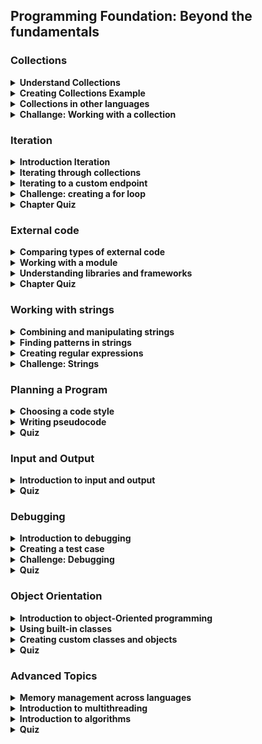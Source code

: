 ## Programming Foundation: Beyond the fundamentals

### Collections
<details>
	<summary><strong>Understand Collections</strong></summary>
	<strong>collection</strong>: Grouping multiple items together and storing them with a single name, called a variable
	By using a collection, the very structure of your code is indicating that multiple pieces of data are related.
	<br>
    <strong>The advantages of using collections</strong>
	<br>
	<ul>
		<li>Uses your code structure to indicate that multiple pieces of data are related</li>
		<li>Avoids creating a potentially huge number of variables to track within our code</li>
		<li>Offers simplified syntax</li>
	</ul>
	<br>
	<strong>types:</strong>
        <ul>
            <li>1.Dectionarys</li>
            <li>2.Lists</li>
        </ul>
    <br>
	<strong>dictionary</strong>: A dictionary is enclosed in curly braces, and includes a tag name for each value. ( Associative array - Map - Table )
	<br>
	<strong>List</strong>: Simple collection that groups pieces of data together in a certain order and assigns the collection a name
	To create a list, you enclose the value in square brackets, and then for the collection, provide values separated by commas.
    <br>
	# List items in python can be any type of data
	it's similar Array in Javascript but
	<br>
</details>
<details>
	<summary><strong>Creating Collections Example</strong></summary>

```
# the first kind of collection is the list
# this is the syntax

friends = ["wes", "kait", "snnekers"]

country1 = [
    'egypt',
    'syria',
    'palestine',
    'turkey',
]

country2 = [
    'turkey',
    'spain',
    'germany',
    'brazil',

```

```
# the second kind of the collection is the dictionary or the hash table
# each for each item there is a key or label and a value
# key  :  value

california_symbols = {
    'bird': 'California quail',
    'animal': 'Grizzly bear',
    'flower': 'California poppy',
    'fruit': 'Avocado',
}
```
</details>
<details>
	<summary><strong>Collections in other languages</strong></summary>
    in Python, each item in a list can be of any data type.
    <br>
    So you could combine strings, numbers, and other types of data like Boolean values, all in the same list.
    <br>
    But other languages, like C++, require that all values in this type of collection must be of the same data type.for instance, containing all strings or all numbers, but no combination of these or other types of data
    <br>
    <br>
	<strong>Mutable</strong>
	meaning that we can be changed the value of item existing
    <br>
	<strong>Immutable</strong>
	meaning that we cannot changed the value of item existing
	<br>
	<br>
	in the python there are a collection known as a tuple
	<br>
	<strong>Tuple</strong>
	An immutable list
</details>
<details>
	<summary><strong>Challange: Working with a collection</strong></summary>

```
peaks = [
    'African': 'Kilimanjaro',
    'Antarctic': 'Vinson',
    'Australian': 'Punncak Jaya',
    'Eurasian': 'Everest',
    'North_American': 'Denali',
    'Pacific': 'Mauna Kea',
    'South_American': 'Aconcagua',
]

print(peaks[Pancific])
```
</details>


### Iteration
<details>
	<summary><strong>Introduction Iteration</strong></summary>
	<strong>Iteration</strong>: Repeats the same produce multiple times until it reaches a specified endpoint
	<br>
	<strong>Loop</strong>: Code that iterates, moving from beginning to end of the process, then starting over
	<br>
	<br>
	<strong>to write code that iterates!! you commonly need a few specific pices of information</strong>
	<ul>
		<li>Specify the data</li>
		<li>What should happen to the data during each iteration</li>
		<li>Indicate when the loop should stop</li>
	</ul>
	<br>
	<strong>Infinite Loop</strong>
	Bug that can occur when the ending condition is omitted or specified incorrectly
</details>
<details>
	<summary><strong>Iterating through collections</strong></summary>
	<strong>For</strong>: Specifies a variable name that we can use in each iteration of the loop to reference the current value
	<br>
	<strong>In</strong>: Indicates that what follows is the set of values that we want to iterate through
	<br>
    <strong>End point:</strong> When I iterate at list of items and didn't make an end point for the loop, It will ends with last item in the list
	<br>

```
spices = [
    'salt',
    'pepper',
    'cumin',
    'turmeric'
]

for spice in spices:
    print(spice)
```
</details>
<details>
	<summary><strong>Iterating to a custom endpoint</strong></summary>
    <br>
	<strong>While:</strong> is the iteration loop with step and condition

```
i = 0
print("I will count to 200 by tens:")
while i <= 200:
        print(i)
        i += 10
print("we're do it!!")
```
</details>

<details>
	<summary><strong>Challenge: creating a for loop</strong></summary>

```
fruits = [
    'apples',
    'bananas',
    'dragon fruit',
    'mangos',
    'nectarines',
    'pears'
]

print("our fruit selection:")
for fruit in fruits:
    print(fruit)
```
</details>
<details>
	<summary><strong>Chapter Quiz</strong></summary>
	<strong>Why would you create a loop in Python with the while keyword rather than the for keyword?</strong>
    <br>
	 The <strong>while</strong> keyword allows you to create a loop that continues until the program arrives at a certain state.
	<br>
	<br>
	<strong>In Python, which keyword can you use to create a loop?</strong>
	<br>
	 In Python, you can use a `for` statement to loop through each item in a list.
	<br>
	<br>
	<strong>What is another term for code that iterates?</strong>
	<br>
	 Code that iterates is often described as a loop, because the process moves from beginning to end and then starts over again at the beginning
</details>

### External code
<details>
	<summary><strong>Comparing types of external code</strong></summary>
	<strong>Module:</strong> Python file that contains code, like variables or functions.
    <br>
    <br>
    <strong>Library\Package:</strong> Using multiple modules together so they are distributed and used in a group.
    <br>
    <br>
	<strong>Framework:</strong> when a set of code is not just used together but used in a specific way.
</details>

<details>
	<summary><strong>Working with a module</strong></summary>
	<strong>first of all we should import it </strong>

```
import testmodule
testmodule.mult(10,20)
```

> The Module file should be in the same directory of the code which will be used in.
<br>
<strong>Test Module:</strong>

```
def mult(x, y):
    print(f'{x} * {y} = {x * y}')
```
</details>

<details>
	<summary><strong>Understanding libraries and frameworks</strong></summary>
	<strong>Python libraries:</strong>
	<ul>
		<li>TensorFlow</li>
		<li>pandas</li>
		<li>NumPy</li>
		<li>SciPy</li>
	</ul>
	<strong>Python Frameworks:</strong>
	<ul>
		<li>Django</li>
		<li>Flask</li>
	</ul>
	<br>
	<strong>Javascript libraries:</strong>
	<ul>
		<li>Lodash</li>
		<li>jQuery</li>
	</ul>
	<strong>Javascript Frameworks:</strong>
	<ul>
		<li>Angular</li>
		<li>React</li>
		<li>Vue</li>
	</ul>
	<br>
</details>
<details>
	<summary><strong>Chapter Quiz</strong></summary>
	<strong>Why do developers sometimes use shared code in their programs?</strong>
    <br>
	 It can become tedious to have to rewrite code to solve the same problem over and over.
    <br>
	 Shared code is generally optimized to perform a basic programming task so other developers don't have to write the same code over and over.
	<br>
	<br>
	<strong>How is a framework different from a library</strong>
	<br>
	 A framework essentially defines how you should accomplish a task.
	<br>
	 A framework gives you a structure to use as a starting point and customize.
</details>

### Working with strings
<details>
	<summary><strong>Combining and manipulating strings</strong></summary>
	<strong>Concatenation:</strong> When multiple strings are combined into a single string.
	<br>
	<strong>String:</strong> is a box can hold any type of data char, int, symbol
</details>
<details>
	<summary><strong>Finding patterns in strings</strong></summary>
	<strong>Slicing</strong>: Getting part of a string value
	<br>
	<strong>capitalize()</strong> Method of Capitalize the first Char of word
	<br>
	<br>
	<strong>Finding text Methods</strong>
	<ul>
		<li>find() </li>
		<li>index()</li>
		<li>rfind</li>
		<li>rindex</li>
	</ul>
</details>
<details>
	<summary><strong>Creating regular expressions</strong></summary>
    <strong>Regular Expression (Regex):</strong>Allow  you to create a description of a pattern that you want to match (Letters, Numbers, Special Characters)
    <br>
    Regular expression is basically used to describe a pattern of characters so it's used for pattern matching or pattern searching, commonly used for validation, as well as, pulling things out of a body of text, or body of characters, email addresses, phone number social security numbers things that have certain patterns in their formatting

<br>
<strong>Brackets [] - Character Sets</strong>

* i     - Case Insensitive
* g      - Global Search
* m      - Multi Line Search
* eh     - Brackets Character | Must be between eh
* ^eh    - Brackets Not Character | Match anything expect eh
* a-e    - Match any lowercase Letters
* A-E    - Match any uppercase Letters
* A-Zz-a - Match any letter
* 0-9    - Range Number | Match any digit
* ^0-9   - Not Range Number | Match anything digit expect
* A-g    - Range [A-Z] Range[a-z]
* 0-9a-z - Double Range


<strong>Shorthand Character Classes</strong>

* \w   -   Word Character (a-z, A-Z, 0-9, _)
* \W   -   Not a Word Character.
* \w+  -   + = one or more
* \d   -   Any Digits (0-9)
* \D   -   Not a Digit (0-9)
* \d+  -   Match any digit 0 or more time
* \s   -   Spaces of any kind. (space, tab, new line)
* \S   -   It is not a Space, Tab or new line.
</details>
<details>
	<summary><strong>Challenge: Strings</strong></summary>

```
miles = input('Enter a distance in miles: ')
# kilometers_value = miles_value * 1.609344

miles_float = float(miles)
km = ( miles * 1.609344 )
print ("The distance is ",km , "kilometers")
print (km)
```
</details>

### Planning a Program
<details>
	<summary><strong>Choosing a code style</strong></summary>
    <strong>Style Guide:</strong> Documentation on approaches to code
    <br>
    Popular Style guide of Python is:
    <br>
    * PEP8.
    <br>
    * Google.
    <br>
    <br>
    and for JavaScript for example we have <strong>Airbnb</strong> Style guide.
</details>
<details>
	<summary><strong>Writing pseudocode</strong></summary>
    <strong>Pseudocode :</strong> writing a description of what you're trying to do using plain language
    <br>

```
check if the user has entered a number
	if no
display a message asking the user to enter a number
	if yes
calculate the square root of the number
	display the result
```
<br>
<strong>Example:</strong>

```
number = 0
if number == 0 :
    number = int(input("Please Enter a number: "))
    print("The square root of",number, "is: ",number * number)
else:
    print("The square root of",number, "is: ",number * number)
```

</details>
<details>
<summary><strong>Quiz</strong></summary>
    <strong>What is the result of writing pseudocode for a program?</strong>
    <br>
    an outline for your program
    <br>
    Pseudocoding helps you create a basic outline for the program you’re creating. With pseudocode, you can begin to describe the structure of your program.
    <br>
</details>

### Input and Output
<details>
    <summary><strong>Introduction to input and output</strong></summary>
    <ul>
        <li>Study your project before starting write a single line of code</li>
        <li>Select language and technologies you will use and the scope of you work</li>
        <li>Then finally define the inputs/outputs of you project what will be like!</li>
    </ul>
</details>
<!--
<details>
    <summary><strong>Working with file input and output</strong></summary>
    > python excute → Solve the file error
    <strong>open() </strong>: opens a file, and returns it as a file object, it takes two parameters;
    <ul>
        <li>filename </li>
        <li>mode</li>
    </ul>
    There are four different methods (modes) for opening a file:
    <ul>
        <li>`r` - Read   - Default value. Opens a file for reading, error if the file does not exist</li>
        <li>`a` - Append - Opens a file for appending, creates the file if it does not exist</li>
        <li>`w` - Write  - Opens a file for writing, creates the file if it does not exist</li>
        <li>`x` - Create - Creates the specified file, returns an error if the file exists</li>
    </ul>
    <br>
    In addition you can specify if the file should be handled as binary or text mode
    <ul>
        <li>`t` - Text   - Default value. Text mode</li>
        <li>`b` - Binary - Binary mode (e.g. images)</li>
    </ul>
</details>
-->
<details>
    <summary><strong>Quiz</strong></summary>
    <strong>Which is an example of output?</strong>
    <br>
    saving data to a file
    <br>
    Output is where a program sends data once it has accomplished its work with the data.
    <br>
    <br>
    <strong>Why might you display statements for the user indicating when processing starts and when output is complete?</strong>
    <br>
    if you want to let the user know where in the process the program is when a program takes a long time to run
    <br>
    Without feedback to the user, it can be unclear if a program is still working or has already finished.
</details>

### Debugging
<details>
    <summary><strong>Introduction to debugging</strong></summary>
    <strong>Debugging :</strong> Identifying and fixing bugs
    <span>Types of bugs</span>
    <ul>
        <li><strong>Syntax Error :</strong> Code doesn't match the rules of the language</li>
        <li><strong>Run-Time Error :</strong> Calling function doesn't defined yet, the calling syntax is right but the function is not exist</li>
        <li><strong>Logix Error :</strong> Loop counting is the wrong direction it will be got into infinite loop error</li>
    </ul>

```
i = 10
while i > 0:
	i += 1 # the error here it will be counting for ever!
print(i)
```
</details>
<details>
    <summary><strong>Creating a test case</strong></summary>
    Test Cases: Commands or scripts designed to test a specific scenario

<strong>Example</strong>

```
# at the code grade

def check_grade(mark):
    if mark > 90:
        print("Grade: O")
    elif mark >= 80 and mark < 90:
        print("Grade: A+")
    elif mark >= 70 and mark < 80:
        print("Grade: A")
    elif mark >= 60 and mark < 70:
        print("Grade: B+")
    elif mark >= 50 and mark < 60:
        print("Grade: B")
    elif mark >= 40 and mark < 50:
        print("Grade: C")
    else:
        print("Grade: F")

check_grade(45)
check_grade(75)
check_grade(89)
check_grade(99)
```
</details>
</details>
<details>
    <summary><strong>Challenge: Debugging</strong></summary>

```
def plant_recommendation(care):
    # Syntax Error
    if care == 'low':
        print('aloe')
    elif care == 'medium':
        print('pothos')
    # Logic Error
    elif care == 'high':
        print('orchid')

# Runtime Error
plant_recommendation('low')
plant_recommendation('medium')
plant_recommendation('high')
```
</details>
<details>
    <summary><strong>Quiz</strong></summary>
    <strong>What is the goal of creating test cases?</strong>
    <br>
    to test all the possible cases that my code could encounter when it's used
    <br>
    A robust set of test cases should include tests for all the possible cases that your program could encounter.
    <br>
    <br>
    <strong>What's the name of the IDE feature that finishes keywords or constructions for you after you start typing them?</strong>
    <br>
    autocompletion: Autocompletion literally offers to autocomplete your code when it thinks it recognizes what you're trying to type.
    <br>
    <br>
    <strong>Which strategy can help you debug a program when it does not generate errors in the interpreter??</strong>
    <br>
    Think through your code from the computer's point of view.
    <br>
    A bug that doesn't result in an error message requires you to think about how the computer is viewing your code in order to understand what's going wrong.
</details>

### Object Orientation
<details>
    <summary><strong>Introduction to object-Oriented programming</strong></summary>
    <strong>What are they?</strong>
    <br>
    Well objects allow us to group togather properties and values, or key and values is often what we call it. have many uses from storing related data, from storing functionality
    <br>
    <br>
    <strong>OOP:</strong> Breaks the program to smaller parts called objects, Each on has focused purpose, they communicate together to make the program functions.
    <br>
    <br>
    Each object has
    <ul>
        <li>Attributes (The data of the object): <strong>Properties</strong></li>
        <li>Behaviors  (What the object can do): <strong>Methods</strong></li>
    </ul>
    <br>
    <strong>The main Object called CLASS:</strong> You can make class for each type of object, and make unlimited number objects from it with same pattern but contain different properties values
</details>
<details>
    <summary><strong>Using built-in classes</strong></summary>
    <strong>For Example</strong>
    <br>

```
flips = [
    'heads',
    'tails',
    'tails',
    'heads',
    'tails',
]

print(flips.count(heads))
print(flips.pop())
```
</details>
<details>
    <summary><strong>Creating custom classes and objects</strong></summary>

```
class Attendee:
    'Common base class for all attendees'

    def __init__(self, name, tickets):
        self.name = name
        self.tickets = tickets

    def displayAttendee(self):
        if self.tickets == 0:
            print('Name : {}, Tickets: {}'.format(self.name, "Kick Him !!"))
        else:
            print('Name : {}, Tickets: {}'.format(self.name, self.tickets))

    def addTicket(self):
        self.tickets += 1
        print('{} tickets increased to {}'.format(self.name, self.tickets))

    def delTicket(self):
        if self.tickets >= 1:
            self.tickets -= 1
            print('{} tickets decreased to {}'.format(self.name, self.tickets))
        else:
            print("You can't make it -Ve MAN >_< !!")

Attendee1 = Attendee('Mansour Ashraf', 2)
Attendee2 = Attendee('Ahmed Mansour', 2)
Attendee3 = Attendee('T. Hosney', 5)

Attendee1.displayAttendee()
Attendee2.displayAttendee()
Attendee3.displayAttendee()

Attendee1.addTicket()
Attendee1.addTicket()
Attendee1.addTicket()

Attendee3.delTicket()
Attendee3.delTicket()
Attendee3.delTicket()

Attendee2.delTicket()
Attendee2.delTicket()
Attendee2.delTicket()

Attendee1.displayAttendee()
Attendee2.displayAttendee()
Attendee3.displayAttendee()
```
</details>

<details>
    <summary><strong>Quiz</strong></summary>
    <strong>Why aren't all possible methods made available to every object?</strong>
    <br>
    to avoid overloading computer memory with unneeded methods
    <br>
    If all objects had access to all methods in the language, your programs would need more computer memory.
    <br>
    <br>
    <strong>When do you need to use an object-oriented approach to coding?</strong>
    <br>
    when you start building bigger projects with more complex code
    <br>
    Object-oriented code is a strategy that helps you organize code when it starts to feel needlessly complex.
    <br>
    <br>
    <strong>What is the object-oriented programming term for something that an object can do?</strong>
    <br>
    a method: Each object has behaviors, which are built using methods.
</details>

### Advanced Topics
<details>
    <summary><strong>Memory management across languages</strong></summary>
    <strong>Computer Storage</strong>
    <ul>
        <li>
            <strong>Drive</strong>
            <ul>
                <li>Programs</li>
                <li>Data</li>
            </ul>
        </li>
        <li>
            <strong>Memmory</strong>
            <ul>
                <li>Running Code</li>
                <li>Results</li>
            </ul>
        </li>
    </ul>
    <br>
    <strong>Memory Management: </strong> Code that decides what's kept in memory and what's thrown away
    <br>
    <strong>Garbage Collection: </strong> An automated memory management process that keeps track of which items aren't needed and deletes them.
    <ul>
        <li>Python</li>
        <li>Javascript</li>
        <li>Ruby support it</li>
    </ul>
</details>
<details>
    <summary><strong>Introduction to multithreading</strong></summary>
    <strong>Multithreading:</strong> is code structured as separated tasks that are executed simultaneously.
    <br>
    Each task called thread and requires additional processing power and memory
    <br>
    Multithreading is not asynchronous code but it's very similar.
</details>
<details>
    <summary><strong>Introduction to algorithms</strong></summary>
    <strong>Algorithm:</strong> A set of instructions to describe the exact result
</details>
<details>
    <summary><strong>Quiz</strong></summary>
    <strong>What is it called when a compiler keeps track of which items in memory are no longer needed and deletes them automatically?</strong>
    <br>
    garbage collection (Many common languages support garbage collection, which allows you to create programs without thinking about managing memory.)
    <br>
    <br>
    <strong>What's an advantage of using multithreading?</strong>
    <br>
    It can make your computer programs faster and more responsive.
    <br>
    Structuring your code to do multiple things at once can increase a program's speed and responsiveness.
    <br>
    <br>
    <strong>Which is the best description of what an algorithm is?</strong>
    <br>
    a set of instructions that describes how to get the exact result you want
    <br>
    Computers don't know how to accomplish a multistep process without a programmer explaining step-by-step how to do it.
</details>
